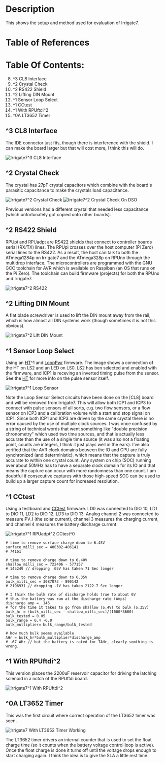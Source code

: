 # Description

This shows the setup and method used for evaluation of Irrigate7.

# Table of References


# Table Of Contents:

8. ^3 CL8 Interface
7. ^2 Crystal Check
6. ^2 RS422 Shield
5. ^2 Lifting DIN Mount
4. ^1 Sensor Loop Select
3. ^1 CCtest
2. ^1 With RPUftdi^2
1. ^0A LT3652 Timer


## ^3 CL8 Interface

The IDE connector just fits, though there is interference with the shield. I can make the board larger but that will cost more, I think this will do.

![Irrigate7^3 CL8 Interface](./Irrigat7^3,WithCL8Interface.jpg "Irrigate7^3 CL8 Interface")


## ^2 Crystal Check

The crystal has 27pF crystal capacitors which combine with the board's parasitic capacitance to make the crystals load capacitance.

![Irrigate7^2 Crystal Check](./Irrigat7^2,CrystalCheck.jpg "Irrigate7^2 Crystal Check")
![Irrigate7^2 Crystal Check On DSO](./Irrigat7^2,CrystalCheckOnDSO.jpg "Irrigate7^2 Crystal Check On DSO")

Previous versions had a different crystal that needed less capacitance (which unfortunately got copied onto other boards).


## ^2 RS422 Shield

RPUpi and RPUadpt are RS422 shields that connect to controller boards serial (RX/TX) lines. The RPUpi crosses over the host computer (Pi Zero) serial lines to the RS422. As a result, the host can talk to both the ATmega1284p on Irrigate7 and the ATmega328p on RPUno through the multidrop interface. The microcontrollers are programmed with the GNU GCC toolchain for AVR which is available on Raspiban (an OS that runs on the Pi Zero). The toolchain can build firmware (projects) for both the RPUno and Irrigate7. 

![Irrigate7^2 RS422](./Irrigat7^2,WithRPUpi^2_RS422to_RPUno^6_RPUadpt^5.jpg "Irrigate7^2 RS422")


## ^2 Lifting DIN Mount

A flat blade screwdriver is used to lift the DIN mount away from the rail, which is how almost all DIN systems work (though sometimes it is not this obvious).

![Irrigate7^2 Lift DIN Mount](./14320^2,LiftingDinMount.jpg "Irrigate7^2 Lift DIN Mount")


## ^1 Sensor Loop Select

Using an [HT]^1 and [LoopPwr] firmware. The image shows a connection of the HT on LS2 and an LED on LS0. LS2 has ben selected and enabled with the firmware, and ICP1 is receving an inverted timing pulse from the sensor. See the [HT] for more info on the pulse sensor itself.

[HT]: https://github.com/epccs/LoopSensor/tree/master/HT
[LoopPwr]: ../../LoopPwr

![Irrigate7^1 Loop Sensor](./14320^1,LoopSensorCheck.jpg "Irrigate7^1 Loop Sensor")

Note the Loop Sensor Select circuits have been done on the [CL8] board and will be removed from Irrigate7. This will allow both ICP1 and ICP3 to connect with pulse sensors of all sorts, e.g. two flow sensors, or a flow sensor on ICP3 and a calibration volume with a start and stop signal on ICP1. Since both ICP1 and ICP3 are driven by the same crystal there is no error caused by the use of multiple clock sources. I was once confused by a string of technical words that went something like "double precision chronometry" which used two time sources, and that is actually less accurate than the use of a single time source (it was also not a floating point, counts are integers, I think it just plays well in the ears). I've also verified that the AVR clock domains between the IO and CPU are fully synchronized (and deterministic), which means that the capture is truly accurate to within one crystal count. Any system on chip (SOC) running over about 50MHz has to have a separate clock domain for its IO and that means the capture can occur with more randomness than one count. I am doubtful if consecutive captures with those high-speed SOC can be used to build up a larger capture count for increased resolution. 


## ^1 CCtest

Using a testboard and [CCtest] firmware. LD0 was connected to DIO 10, LD1 to DIO 11, LD2 to DIO 12, LD3 to DIO 13. Analog channel 2 was connected to measure PV_I (the solar current), channel 3 measures the charging current, and channel 4 measures the battery discharge current.

[CCtest]: ../../CCtest

![Irrigate7^1 RPUadpt^2 CCtest^0](./14320^1,RPUadpt^2ShieldUsedToInterfaceCCtest^0.jpg "Irrigate7^1 RPUadpt^2 CCtest^0")

```
# time to remove surface charge down to 6.45V
surface_milli_sec = 480302-406141
# 74161

# time to remove charge down to 6.40V
shallow_milli_sec = 722406 - 577157
# 145249 // dropping .05V has taken 71 Sec longer

# time to remove charge down to 6.35V
bulk_milli_sec = 3087073 - 890142
# 2196931 // dropping .1V has taken 2122.7 Sec longer

# I think the bulk rate of discharge holds true to about 6V 
# thus the battery was run at the discharge rate (Amps)
discharge_amp = .146
# for the time it takes to go from shallow (6.4V) to bulk (6.35V)
bulk_hr = (bulk_milli_sec - shallow_milli_sec)/(1000*3600)
bulk_tested = 0.05
bulk_range = 6.4 -6.0
bulk_multiplier= bulk_range/bulk_tested

# how much bulk seems available
AHr = bulk_hr*bulk_multiplier*discharge_amp
# .67 AHr // but the battery is rated for 7AHr, clearly somthing is wrong.
```


## ^1 With RPUftdi^2
 
This version places the 2200uF reservoir capacitor for driving the latching solenoid in a notch of the RPUftdi board. 

![Irrigate7^1 With RPUftdi^2](./14320^1,WithRPUftdi^2.jpg "Irrigate7^1 With RPUftdi^2")
 

## ^0A LT3652 Timer

This was the first circuit where correct operation of the LT3652 timer was seen.
    
![Irrigate7 With LT3652 Timer Working](./14320^0A,LT3652timerSignal.jpg "Irrigate7 With LT3652 Timer Working")
    
The LT3652 timer drivers an internal counter that is used to set the float charge time (so it counts when the battery voltage control loop is active). Once the float charge is done it turns off until the voltage drops enough to start charging again. I think the idea is to give the SLA a little rest time.
